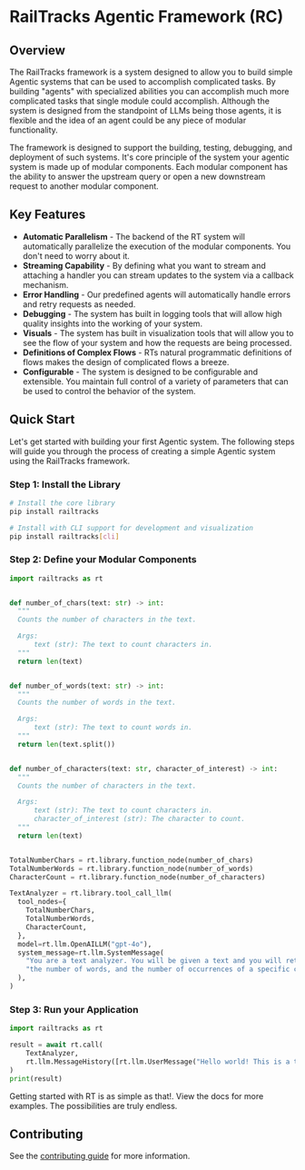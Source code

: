 # RailTracks Agentic Framework (RC)

## Overview

The RailTracks framework is a system designed to allow you to build simple Agentic systems that can be used to
accomplish complicated tasks. By building "agents" with specialized abilities you can accomplish much more complicated
tasks that single module could accomplish. Although the system is designed from the standpoint of LLMs being those
agents,
it is flexible and the idea of an agent could be any piece of modular functionality.

The framework is designed to support the building, testing, debugging, and deployment of
such systems. It's core principle of the system your agentic system is made up of modular components.
Each modular component has the ability to answer the upstream query or open a new downstream request
to another modular component.

## Key Features

- **Automatic Parallelism** - The backend of the RT system will automatically parallelize the execution of the modular
  components. You don't need to worry about it.
- **Streaming Capability** - By defining what you want to stream and attaching a handler you can stream updates to the
  system via a callback mechanism.
- **Error Handling** - Our predefined agents will automatically handle errors and retry requests as needed.
- **Debugging** - The system has built in logging tools that will allow high quality insights into the working of your
  system.
- **Visuals** - The system has built in visualization tools that will allow you to see the flow of your system and how
  the
  requests are being processed.
- **Definitions of Complex Flows** - RTs natural programmatic definitions of flows makes the design of complicated flows
  a breeze.
- **Configurable** - The system is designed to be configurable and extensible. You maintain full control of a variety of
  parameters that can be used to control the behavior of the system.

## Quick Start

Let's get started with building your first Agentic system. The following steps will guide you through the process of
creating a simple Agentic system using the RailTracks framework.

### Step 1: Install the Library

```bash
# Install the core library
pip install railtracks

# Install with CLI support for development and visualization
pip install railtracks[cli]
```

### Step 2: Define your Modular Components

```python
import railtracks as rt


def number_of_chars(text: str) -> int:
  """
  Counts the number of characters in the text.

  Args:
      text (str): The text to count characters in.
  """
  return len(text)


def number_of_words(text: str) -> int:
  """
  Counts the number of words in the text.

  Args:
      text (str): The text to count words in.
  """
  return len(text.split())


def number_of_characters(text: str, character_of_interest) -> int:
  """
  Counts the number of characters in the text.

  Args:
      text (str): The text to count characters in.
      character_of_interest (str): The character to count.
  """
  return len(text)


TotalNumberChars = rt.library.function_node(number_of_chars)
TotalNumberWords = rt.library.function_node(number_of_words)
CharacterCount = rt.library.function_node(number_of_characters)

TextAnalyzer = rt.library.tool_call_llm(
  tool_nodes={
    TotalNumberChars,
    TotalNumberWords,
    CharacterCount,
  },
  model=rt.llm.OpenAILLM("gpt-4o"),
  system_message=rt.llm.SystemMessage(
    "You are a text analyzer. You will be given a text and you will return the number of characters, "
    "the number of words, and the number of occurrences of a specific character in the text."
  ),
)
```

### Step 3: Run your Application

```python
import railtracks as rt

result = await rt.call(
    TextAnalyzer,
    rt.llm.MessageHistory([rt.llm.UserMessage("Hello world! This is a test of the RailTracks framework.")])
)
print(result)
```

Getting started with RT is as simple as that!. View the docs for more examples. The possibilities are truly endless.

## Contributing

See the [contributing guide](./CONTRIBUTING.md) for more information.
